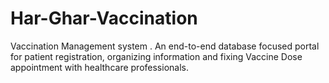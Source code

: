 # Har-Ghar-Vaccination
Vaccination Management system . An end-to-end database focused portal for patient registration, organizing information and fixing Vaccine Dose appointment with healthcare professionals.
